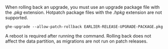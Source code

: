 When rolling back an upgrade, you must use an upgrade package file with the *.pkg* extension. Hotpatch package files with the *.hpkg* extension are not supported.

```shell
ghe-upgrade --allow-patch-rollback EARLIER-RELEASE-UPGRADE-PACKAGE.pkg
```

A reboot is required after running the command. Rolling back does not affect the data partition, as migrations are not run on patch releases.
